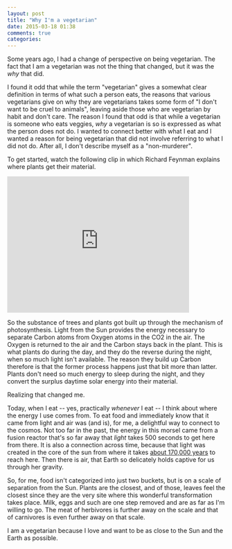 ```yaml
---
layout: post
title: "Why I'm a vegetarian"
date: 2015-03-18 01:38
comments: true
categories: 
---
```


Some years ago, I had a change of perspective on being vegetarian. The fact
that I am a vegetarian was not the thing that changed, but it was the *why* that
did.

<!-- more -->

I found it odd that while the term "vegetarian" gives a somewhat clear
definition in terms of what such a person eats, the reasons that various
vegetarians give on why they are vegetarians takes some form of "I don't want
to be cruel to animals", leaving aside those who are vegetarian by habit and
don't care. The reason I found that odd is that while a vegetarian is someone
who eats veggies, *why* a vegetarian is so is expressed as what the person does
not do. I wanted to connect better with what I eat and I wanted a reason for
being vegetarian that did not involve referring to what I did not do. After all,
I don't describe myself as a "non-murderer".

To get started, watch the following clip in which Richard Feynman explains where
plants get their material.

<iframe width="420" height="315" src="https://www.youtube.com/embed/ITpDrdtGAmo" frameborder="0" allowfullscreen></iframe>

So the substance of trees and plants got built up through the mechanism of
photosynthesis. Light from the Sun provides the energy necessary to separate
Carbon atoms from Oxygen atoms in the CO2 in the air. The Oxygen is returned to
the air and the Carbon stays back in the plant. This is what plants do during
the day, and they do the reverse during the night, when so much light isn't
available. The reason they build up Carbon therefore is that the former process
happens just that bit more than latter. Plants don't need so much energy to
sleep during the night, and they convert the surplus daytime solar energy into
their material.

Realizing that changed me. 

Today, when I eat -- yes, practically *whenever* I eat -- I think about where
the energy I use comes from. To eat food and immediately know that it came from
light and air was (and is), for me, a delightful way to connect to the  cosmos.
Not too far in the past, the energy in this morsel came from a fusion reactor
that's so far away that *light* takes 500 seconds to get here from there. It is
also a connection across time, because that light was created in the core of
the sun from where it takes [about 170,000 years][solar_core] to reach here.
Then there is air, that Earth so delicately holds captive for us through her
gravity. 

[solar_core]: http://en.wikipedia.org/wiki/Solar_core#Energy_transfer

So, for me, food isn't categorized into just two buckets, but is on a scale of
separation from the Sun. Plants are the closest, and of those, leaves feel the
closest since they are the very site where this wonderful transformation takes
place. Milk, eggs and such are one step removed and are as far as I'm willing
to go. The meat of herbivores is further away on the scale and that of
carnivores is even further away on that scale. 

I am a vegetarian because I love and want to be as close to the Sun and the
Earth as possible.

